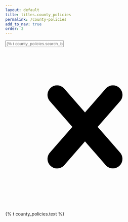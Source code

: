```yaml
---
layout: default
title: titles.county_policies
permalink: /county-policies
add_to_nav: true
order: 2
---
```

<script src="/assets/js/policies.js"></script>

<div
  class="bg-white w-96 flex items-center rounded-full
  focus:outline-none border border-gray-300
  hover:border-gray-500">
  <input
    class="js-county-filter rounded-s-full w-full px-4 text-gray-700 leading-tight focus:outline-none"
    placeholder="{% t county_policies.search_by_county %}"
  />
  <svg
    id="js-clear-button"
    class="invisible rounded-full p-2 fill-current h-12 w-12 text-gray-500 focus:outline-none"
    role="button"
    xmlns="http://www.w3.org/2000/svg"
    viewBox="0 0 20 20"><title>Clear</title><path d="M14.348 14.849a1.2 1.2 0 0 1-1.697 0L10 11.819l-2.651 3.029a1.2 1.2 0 1 1-1.697-1.697l2.758-3.15-2.759-3.152a1.2 1.2 0 1 1 1.697-1.697L10 8.183l2.651-3.031a1.2 1.2 0 1 1 1.697 1.697l-2.758 3.152 2.758 3.15a1.2 1.2 0 0 1 0 1.698z"/></svg>
</div>
<div id="js-autocomplete-results-location"></div>

<div class="bg-gray-50 p-4 shadow mt-4 mb-4 text-sm">
  <p>{% t county_policies.text %}</p>
</div>

<ul class="js-policies">

</ul>
